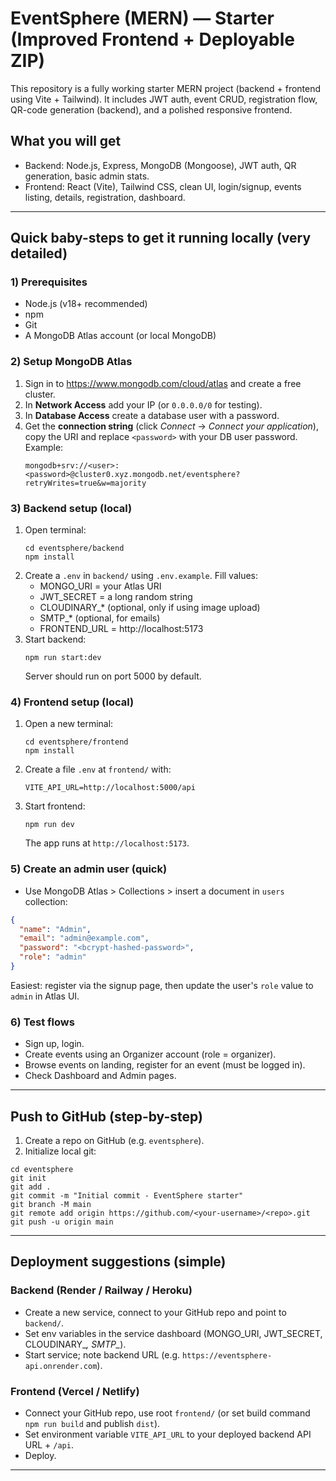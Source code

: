 # EventSphere (MERN) — Starter (Improved Frontend + Deployable ZIP)

This repository is a fully working starter MERN project (backend + frontend using Vite + Tailwind). It includes JWT auth, event CRUD, registration flow, QR-code generation (backend), and a polished responsive frontend.

## What you will get
- Backend: Node.js, Express, MongoDB (Mongoose), JWT auth, QR generation, basic admin stats.
- Frontend: React (Vite), Tailwind CSS, clean UI, login/signup, events listing, details, registration, dashboard.

---

## Quick baby-steps to get it running locally (very detailed)

### 1) Prerequisites
- Node.js (v18+ recommended)
- npm
- Git
- A MongoDB Atlas account (or local MongoDB)

### 2) Setup MongoDB Atlas
1. Sign in to https://www.mongodb.com/cloud/atlas and create a free cluster.
2. In **Network Access** add your IP (or `0.0.0.0/0` for testing).
3. In **Database Access** create a database user with a password.
4. Get the **connection string** (click *Connect* → *Connect your application*), copy the URI and replace `<password>` with your DB user password. Example:
   ```
   mongodb+srv://<user>:<password>@cluster0.xyz.mongodb.net/eventsphere?retryWrites=true&w=majority
   ```

### 3) Backend setup (local)
1. Open terminal:
   ```
   cd eventsphere/backend
   npm install
   ```
2. Create a `.env` in `backend/` using `.env.example`. Fill values:
   - MONGO_URI = your Atlas URI
   - JWT_SECRET = a long random string
   - CLOUDINARY_* (optional, only if using image upload)
   - SMTP_* (optional, for emails)
   - FRONTEND_URL = http://localhost:5173
3. Start backend:
   ```
   npm run start:dev
   ```
   Server should run on port 5000 by default.

### 4) Frontend setup (local)
1. Open a new terminal:
   ```
   cd eventsphere/frontend
   npm install
   ```
2. Create a file `.env` at `frontend/` with:
   ```
   VITE_API_URL=http://localhost:5000/api
   ```
3. Start frontend:
   ```
   npm run dev
   ```
   The app runs at `http://localhost:5173`.

### 5) Create an admin user (quick)
- Use MongoDB Atlas > Collections > insert a document in `users` collection:
```json
{
  "name": "Admin",
  "email": "admin@example.com",
  "password": "<bcrypt-hashed-password>",
  "role": "admin"
}
```
Easiest: register via the signup page, then update the user's `role` value to `admin` in Atlas UI.

### 6) Test flows
- Sign up, login.
- Create events using an Organizer account (role = organizer).
- Browse events on landing, register for an event (must be logged in).
- Check Dashboard and Admin pages.

---

## Push to GitHub (step-by-step)
1. Create a repo on GitHub (e.g. `eventsphere`).
2. Initialize local git:
```
cd eventsphere
git init
git add .
git commit -m "Initial commit - EventSphere starter"
git branch -M main
git remote add origin https://github.com/<your-username>/<repo>.git
git push -u origin main
```

---

## Deployment suggestions (simple)
### Backend (Render / Railway / Heroku)
- Create a new service, connect to your GitHub repo and point to `backend/`.
- Set env variables in the service dashboard (MONGO_URI, JWT_SECRET, CLOUDINARY_*, SMTP_*).
- Start service; note backend URL (e.g. `https://eventsphere-api.onrender.com`).

### Frontend (Vercel / Netlify)
- Connect your GitHub repo, use root `frontend/` (or set build command `npm run build` and publish `dist`).
- Set environment variable `VITE_API_URL` to your deployed backend API URL + `/api`.
- Deploy.

---
